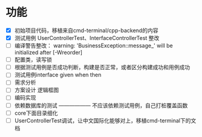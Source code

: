# 功能

- [X] 初始项目代码，移植来自cmd-terminal/cpp-backend的内容
- [X] 测试用例 UserControllerTest、InterfaceControllerTest 整改
- [ ] 编译警告整改： warning: 'BusinessException::message_' will be initialized after [-Wreorder]  
- [ ] 配置类，读写锁
- [ ] 根据测试用例是否成功判断，构建是否正常，或者区分构建成功和用例成功
- [ ] 测试用例interface given when then
- [ ] 需求分析
- [ ] 方案设计  逻辑框图
- [ ] 编码实现
- [ ] 依赖数据库的测试 —————— 不应该依赖测试用例，自己打桩覆盖函数
- [ ] core下面目录细化
- [ ] UserControllerTest调试，让中文国际化能够对上，移植cmd-terminal下的文档